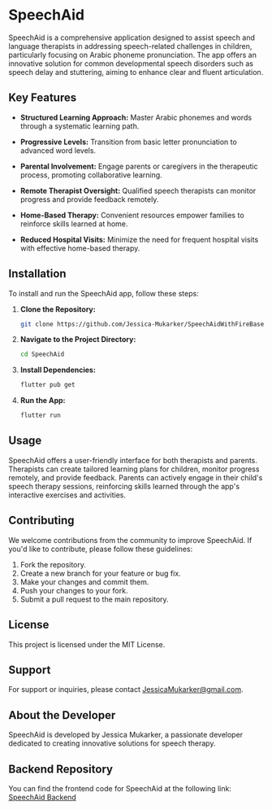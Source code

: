 # SpeechAid

SpeechAid is a comprehensive application designed to assist speech and language therapists in addressing speech-related challenges in children, particularly focusing on Arabic phoneme pronunciation. The app offers an innovative solution for common developmental speech disorders such as speech delay and stuttering, aiming to enhance clear and fluent articulation.

## Key Features

- **Structured Learning Approach:** Master Arabic phonemes and words through a systematic learning path.
  
- **Progressive Levels:** Transition from basic letter pronunciation to advanced word levels.
  
- **Parental Involvement:** Engage parents or caregivers in the therapeutic process, promoting collaborative learning.
  
- **Remote Therapist Oversight:** Qualified speech therapists can monitor progress and provide feedback remotely.
  
- **Home-Based Therapy:** Convenient resources empower families to reinforce skills learned at home.
  
- **Reduced Hospital Visits:** Minimize the need for frequent hospital visits with effective home-based therapy.

## Installation

To install and run the SpeechAid app, follow these steps:

1. **Clone the Repository:**
   ```bash
   git clone https://github.com/Jessica-Mukarker/SpeechAidWithFireBase.git
   ```

2. **Navigate to the Project Directory:**
   ```bash
   cd SpeechAid
   ```

3. **Install Dependencies:**
   ```bash
   flutter pub get
   ```

4. **Run the App:**
   ```bash
   flutter run
   ```

## Usage

SpeechAid offers a user-friendly interface for both therapists and parents. Therapists can create tailored learning plans for children, monitor progress remotely, and provide feedback. Parents can actively engage in their child's speech therapy sessions, reinforcing skills learned through the app's interactive exercises and activities.

## Contributing

We welcome contributions from the community to improve SpeechAid. If you'd like to contribute, please follow these guidelines:

1. Fork the repository.
2. Create a new branch for your feature or bug fix.
3. Make your changes and commit them.
4. Push your changes to your fork.
5. Submit a pull request to the main repository.

## License

This project is licensed under the MIT License.

## Support

For support or inquiries, please contact JessicaMukarker@gmail.com.


## About the Developer

SpeechAid is developed by Jessica Mukarker, a passionate developer dedicated to creating innovative solutions for speech therapy.

## Backend Repository

You can find the frontend code for SpeechAid at the following link: [SpeechAid Backend](https://github.com/Jessica-Mukarker/SpeechAid_Back-end-)

